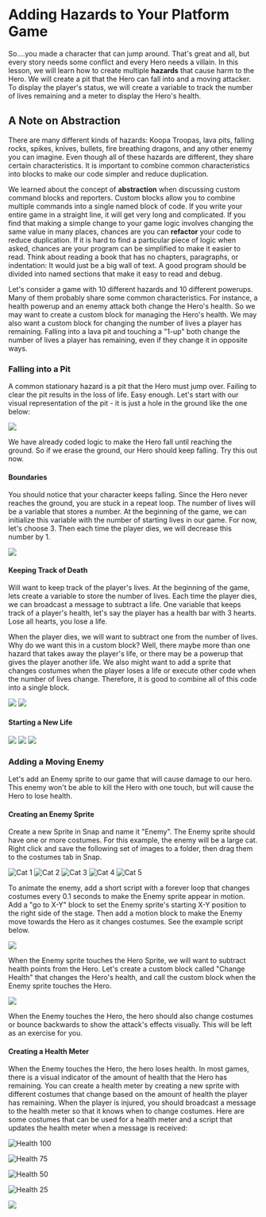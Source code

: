 # Adding Hazards to Your Platform Game

So....you made a character that can jump around. That's great and all, but every story needs some conflict and every Hero needs a villain. In this lesson, we will learn how to create multiple **hazards** that cause harm to the Hero. We will create a pit that the Hero can fall into and a moving attacker. To display the player's status, we will create a variable to track the number of lives remaining and a meter to display the Hero's health.

## A Note on Abstraction

There are many different kinds of hazards: Koopa Troopas, lava pits, falling rocks, spikes, knives, bullets, fire breathing dragons, and any other enemy you can imagine. Even though all of these hazards are different, they share certain characteristics. It is important to combine common characteristics into blocks to make our code simpler and reduce duplication. 

We learned about the concept of **abstraction** when discussing custom command blocks and reporters. Custom blocks allow you to combine multiple commands into a single named block of code. If you write your entire game in a straight line, it will get very long and complicated. If you find that making a simple change to your game logic involves changing the same value in many places, chances are you can **refactor** your code to reduce duplication. If it is hard to find a particular piece of logic when asked, chances are your program can be simplified to make it easier to read. Think about reading a book that has no chapters, paragraphs, or indentation: It would just be a big wall of text. A good program should be divided into named sections that make it easy to read and debug.

Let's consider a game with 10 different hazards and 10 different powerups. Many of them probably share some common characteristics. For instance, a health powerup and an enemy attack both change the Hero's health. So we may want to create a custom block for managing the Hero's health. We may also want a custom block for changing the number of lives a player has remaining. Falling into a lava pit and touching a "1-up" both change the number of lives a player has remaining, even if they change it in opposite ways. 

### Falling into a Pit

A common stationary hazard is a pit that the Hero must jump over. Failing to clear the pit results in the loss of life. Easy enough. Let's start with our visual representation of the pit - it is just a hole in the ground like the one below:

<img src="pit.png" />

We have already coded logic to make the Hero fall until reaching the ground. So if we erase the ground, our Hero should keep falling. Try this out now.

#### Boundaries

You should notice that your character keeps falling. Since the Hero never reaches the ground, you are stuck in a repeat loop. The number of lives will be a variable that stores a number. At the beginning of the game, we can initialize this variable with the number of starting lives in our game. For now, let's choose 3. Then each time the player dies, we will decrease this number by 1. 

<img src="check_boundaries.png" />

#### Keeping Track of Death

Will want to keep track of the player's lives. At the beginning of the game, lets create a variable to store the number of lives. Each time the player dies, we can broadcast a message to subtract a life. One variable that keeps track of a player's health, let's say the player has a health bar with 3 hearts. Lose all hearts, you lose a life. 

When the player dies, we will want to subtract one from the number of lives. Why do we want this in a custom block? Well, there maybe more than one hazard that takes away the player's life, or there may be a powerup that gives the player another life. We also might want to add a sprite that changes costumes when the player loses a life or execute other code when the number of lives change. Therefore, it is good to combine all of this code into a single block. 

<img src="change_lives.png" />

<img src="repeat_until.png" />

#### Starting a New Life

<img src="start_game_start_life.png" />

<img src="initialize_life.png" />

<img src="lives_check.png" />

### Adding a Moving Enemy

Let's add an Enemy sprite to our game that will cause damage to our hero. This enemy won't be able to kill the Hero with one touch, but will cause the Hero to lose health.

#### Creating an Enemy Sprite

Create a new Sprite in Snap and name it "Enemy". The Enemy sprite should have one or more costumes. For this example, the enemy will be a large cat. Right click and save the following set of images to a folder, then drag them to the costumes tab in Snap. 
 
![Cat 1](./cat1.png)
![Cat 2](./cat2.png)
![Cat 3](./cat3.png)
![Cat 4](./cat4.png)
![Cat 5](./cat5.png)

To animate the enemy, add a short script with a forever loop that changes costumes every 0.1 seconds to make the Enemy sprite appear in motion. Add a "go to X-Y" block to set the Enemy sprite's starting X-Y position to the right side of the stage. Then add a motion block to make the Enemy move towards the Hero as it changes costumes. See the example script below.

<img src="enemy_script.png" />

When the Enemy sprite touches the Hero Sprite, we will want to subtract health points from the Hero. Let's create a custom block called "Change Health" that changes the Hero's health, and call the custom block when the Enemy sprite touches the Hero.

<img src="change_health.png" />

When the Enemy touches the Hero, the hero should also change costumes or bounce backwards to show the attack's effects visually. This will be left as an exercise for you.

#### Creating a Health Meter

When the Enemy touches the Hero, the hero loses health. In most games, there is a visual indicator of the amount of health that the Hero has remaining. You can create a health meter by creating a new sprite with different costumes that change based on the amount of health the player has remaining. When the player is injured, you should broadcast a message to the health meter so that it knows when to change costumes. Here are some costumes that can be used for a health meter and a script that updates the health meter when a message is received:

![Health 100](./health100.png)

![Health 75](./health75.png)

![Health 50](./health50.png)

![Health 25](./health25.png)

<img src="health_script.png" />

